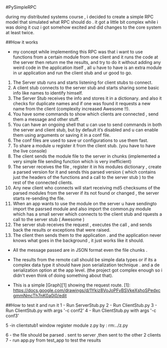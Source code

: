 #PySimpleRPC

during my distributed systems course , i decided to create a simple RPC model that simulated what RPC should do . it got a little bit complex while i was doing it cuz i got somehow excited and did changes to the core system at least twice.


##How it works
* my concept while implementing this RPC was that i want to use functions from a certain module from one client and it runs the code at the server then return me the results, and try to do it without adding any weird code in the application itself , all u have to have is an extra module in ur application and run the client stub and ur good to go.
 
1.  The Server stub runs and starts listening for client stubs to connect. 
2.  A client stub connects to the server stub and starts sharing some basic info like names to identify himself.
3.  The Server Stub receives the info and stores it in a dictionary. and also it checks for duplicate names and if one was found it requests a new name from the client (complexity increased Awesome !!).
4.  You have some commands to show which clients are connected , send them a message and other stuff.
5.  You can have an ongoing shell that u can use to send commands in both the server and client stub, but by default it’s disabled and u can enable them using arguments or saving it in a conf file.
6.  The conf files are used to save ur configurations to use them fast.
7.  To share a module u register it from the client stub. (you have to have the live console)
8.  The client sends the module file to the server in chunks (implemented a very simple file sending function which is very inefficient)
9.	The server receives the file , register it in his modules dictionary , create a parsed version for it and sends this parsed version ( which contains just the headers of the functions and a call to the server stub ) to the rest of the connected clients.
10. Any new client who connects will start receiving md5 checksums of the parsed modules from the server if its not found or changed , the server starts re-sending the file.
11. When an app wants to use the module on the server u have sendingto import the pasrsed module and also import the common.py module which has a small server which connects to the client stub and rquests a call to the server stub ( Awesome )
12.  The server stub receives the request , executes the call , and sends back the results or exceptions that were raised.
13.  The client then sends them to the application . and the application never knows what goes in the background , it just works like it should.

* All the message passed are in JSON format even the file chunks . 
* The results from the remote call should be simple data types or if its a complex data type it should have json serialization technique . and a de serialization option at the app level. (the project got complex enough so i didn't even think of doing something about that).

* This is a simple [Graph][1] showing the request route.
  [1]: https://docs.google.com/drawings/d/1Ykiz8VoJoPFvBSVkeXshoSPedxcgmmNmcTh7nK0a0i0/edit

##How to test it and run it
1 - Run ServerStub.py
2 - Run ClientStub.py
3 - Run ClientStub.py with args '-c conf2' 
4 - Run ClientStub.py with args '-c conf3'

5 -in clientstub1 window register module z.py by : 
	rm:../z.py

6 - the file should be parsed . sent to server ,then sent to the other 2 clients
7 - run app.py from test_app to test the results 
